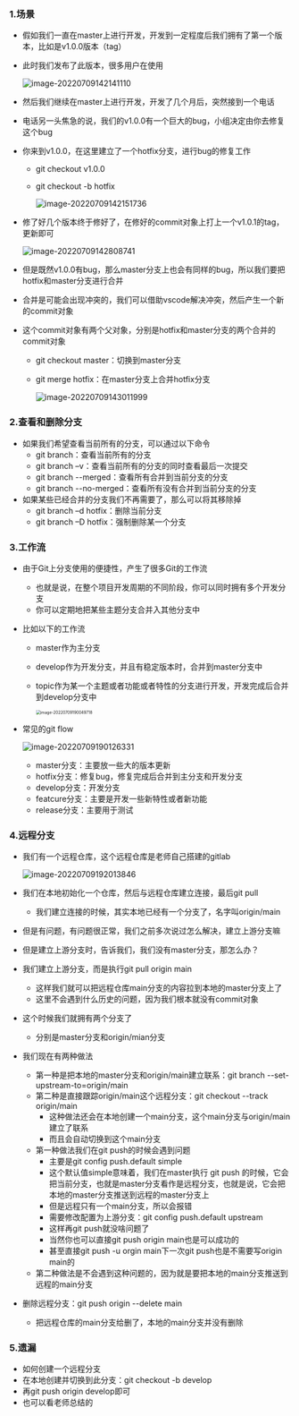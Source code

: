 ### 1.场景

- 假如我们一直在master上进行开发，开发到一定程度后我们拥有了第一个版本，比如是v1.0.0版本（tag）

- 此时我们发布了此版本，很多用户在使用

  <img src="images/image-20220709142141110.png" alt="image-20220709142141110"  />

- 然后我们继续在master上进行开发，开发了几个月后，突然接到一个电话

- 电话另一头焦急的说，我们的v1.0.0有一个巨大的bug，小组决定由你去修复这个bug

- 你来到v1.0.0，在这里建立了一个hotfix分支，进行bug的修复工作

  - git checkout v1.0.0

  - git checkout -b hotfix

    <img src="images/image-20220709142151736.png" alt="image-20220709142151736"  />

- 修了好几个版本终于修好了，在修好的commit对象上打上一个v1.0.1的tag，更新即可

  ![image-20220709142808741](images/image-20220709142808741.png)

- 但是既然v1.0.0有bug，那么master分支上也会有同样的bug，所以我们要把hotfix和master分支进行合并

- 合并是可能会出现冲突的，我们可以借助vscode解决冲突，然后产生一个新的commit对象

- 这个commit对象有两个父对象，分别是hotfix和master分支的两个合并的commit对象

  - git checkout master：切换到master分支

  - git merge hotfix：在master分支上合并hotfix分支

    ![image-20220709143011999](images/image-20220709143011999.png)

### 2.查看和删除分支

- 如果我们希望查看当前所有的分支，可以通过以下命令
  - git branch：查看当前所有的分支
  - git branch –v：查看当前所有的分支的同时查看最后一次提交
  - git branch --merged：查看所有合并到当前分支的分支
  - git branch --no-merged：查看所有没有合并到当前分支的分支
- 如果某些已经合并的分支我们不再需要了，那么可以将其移除掉
  - git branch –d hotfix：删除当前分支
  - git branch –D hotfix：强制删除某一个分支

### 3.工作流

- 由于Git上分支使用的便捷性，产生了很多Git的工作流

  - 也就是说，在整个项目开发周期的不同阶段，你可以同时拥有多个开发分支
  - 你可以定期地把某些主题分支合并入其他分支中

- 比如以下的工作流

  - master作为主分支

  - develop作为开发分支，并且有稳定版本时，合并到master分支中

  - topic作为某一个主题或者功能或者特性的分支进行开发，开发完成后合并到develop分支中

    <img src="images/image-20220709190049718.png" alt="image-20220709190049718" style="zoom:50%;" />

- 常见的git flow

  ![image-20220709190126331](images/image-20220709190126331.png)
  - master分支：主要放一些大的版本更新
  - hotfix分支：修复bug，修复完成后合并到主分支和开发分支
  - develop分支：开发分支
  - featcure分支：主要是开发一些新特性或者新功能
  - release分支：主要用于测试

### 4.远程分支

- 我们有一个远程仓库，这个远程仓库是老师自己搭建的gitlab

  ![image-20220709192013846](images/image-20220709192013846.png)

- 我们在本地初始化一个仓库，然后与远程仓库建立连接，最后git pull

  - 我们建立连接的时候，其实本地已经有一个分支了，名字叫origin/main

- 但是有问题，有问题很正常，我们之前多次说过怎么解决，建立上游分支嘛

- 但是建立上游分支时，告诉我们，我们没有master分支，那怎么办？

- 我们建立上游分支，而是执行git pull origin main

  - 这样我们就可以把远程仓库main分支的内容拉到本地的master分支上了
  - 这里不会遇到什么历史的问题，因为我们根本就没有commit对象

- 这个时候我们就拥有两个分支了

  - 分别是master分支和origin/mian分支

- 我们现在有两种做法

  - 第一种是把本地的master分支和origin/main建立联系：git branch --set-upstream-to=origin/main
  - 第二种是直接跟踪origin/main这个远程分支：git checkout --track origin/main
    - 这种做法还会在本地创建一个main分支，这个main分支与origin/main建立了联系
    - 而且会自动切换到这个main分支
  - 第一种做法我们在git push的时候会遇到问题
    - 主要是git config push.default simple
    - 这个默认值simple意味着，我们在master执行 git push 的时候，它会把当前分支，也就是master分支看作是远程分支，也就是说，它会把本地的master分支推送到远程的master分支上
    - 但是远程只有一个main分支，所以会报错
    - 需要修改配置为上游分支：git config push.default upstream
    - 这样再git push就没啥问题了
    - 当然你也可以直接git push origin main也是可以成功的
    - 甚至直接git push -u orgin main下一次git push也是不需要写origin main的
  - 第二种做法是不会遇到这种问题的，因为就是要把本地的main分支推送到远程的main分支

- 删除远程分支：git push origin --delete main
  
  - 把远程仓库的main分支给删了，本地的main分支并没有删除

### 5.遗漏

- 如何创建一个远程分支
- 在本地创建并切换到此分支：git checkout -b develop
- 再git push origin develop即可
- 也可以看老师总结的